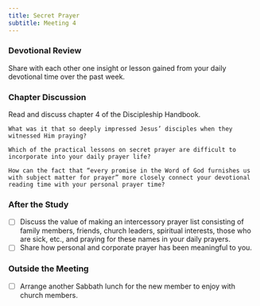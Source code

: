 ```yaml
---
title: Secret Prayer
subtitle: Meeting 4
---
```


### Devotional Review

Share with each other one insight or lesson gained from your daily devotional time over the past week.

### Chapter Discussion

Read and discuss chapter 4 of the Discipleship Handbook.

`What was it that so deeply impressed Jesus’ disciples when they witnessed Him praying?`

`Which of the practical lessons on secret prayer are difficult to incorporate into your daily prayer life?`

`How can the fact that “every promise in the Word of God furnishes us with subject matter for prayer” more closely connect your devotional reading time with your personal prayer time?`

### After the Study

- [ ] Discuss the value of making an intercessory prayer list consisting of family members, friends, church leaders, spiritual interests, those who are sick, etc., and praying for these names in your daily prayers.
- [ ] Share how personal and corporate prayer has been meaningful to you.

### Outside the Meeting

- [ ] Arrange another Sabbath lunch for the new member to enjoy with church members.